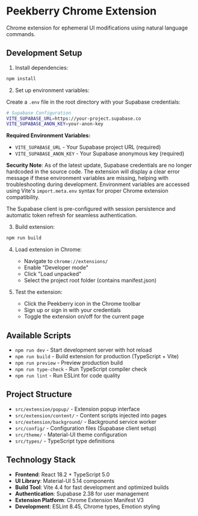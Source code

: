 # Peekberry Chrome Extension

Chrome extension for ephemeral UI modifications using natural language commands.

## Development Setup

1. Install dependencies:

```bash
npm install
```

2. Set up environment variables:

Create a `.env` file in the root directory with your Supabase credentials:

```bash
# Supabase Configuration
VITE_SUPABASE_URL=https://your-project.supabase.co
VITE_SUPABASE_ANON_KEY=your-anon-key
```

**Required Environment Variables:**

- `VITE_SUPABASE_URL` - Your Supabase project URL (required)
- `VITE_SUPABASE_ANON_KEY` - Your Supabase anonymous key (required)

**Security Note**: As of the latest update, Supabase credentials are no longer hardcoded in the source code. The extension will display a clear error message if these environment variables are missing, helping with troubleshooting during development. Environment variables are accessed using Vite's `import.meta.env` syntax for proper Chrome extension compatibility.

The Supabase client is pre-configured with session persistence and automatic token refresh for seamless authentication.

3. Build extension:

```bash
npm run build
```

4. Load extension in Chrome:

   - Navigate to `chrome://extensions/`
   - Enable "Developer mode"
   - Click "Load unpacked"
   - Select the project root folder (contains manifest.json)

5. Test the extension:
   - Click the Peekberry icon in the Chrome toolbar
   - Sign up or sign in with your credentials
   - Toggle the extension on/off for the current page

## Available Scripts

- `npm run dev` - Start development server with hot reload
- `npm run build` - Build extension for production (TypeScript + Vite)
- `npm run preview` - Preview production build
- `npm run type-check` - Run TypeScript compiler check
- `npm run lint` - Run ESLint for code quality

## Project Structure

- `src/extension/popup/` - Extension popup interface
- `src/extension/content/` - Content scripts injected into pages
- `src/extension/background/` - Background service worker
- `src/config/` - Configuration files (Supabase client setup)
- `src/theme/` - Material-UI theme configuration
- `src/types/` - TypeScript type definitions

## Technology Stack

- **Frontend**: React 18.2 + TypeScript 5.0
- **UI Library**: Material-UI 5.14 components
- **Build Tool**: Vite 4.4 for fast development and optimized builds
- **Authentication**: Supabase 2.38 for user management
- **Extension Platform**: Chrome Extension Manifest V3
- **Development**: ESLint 8.45, Chrome types, Emotion styling
